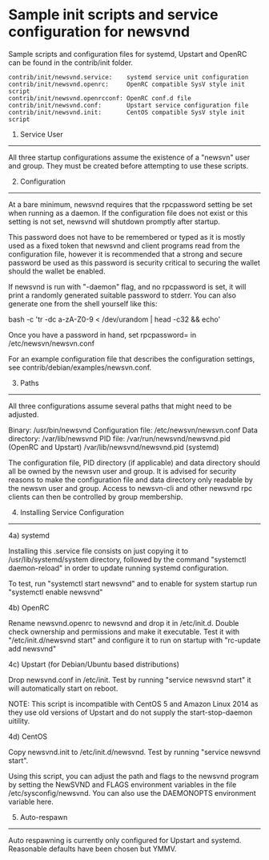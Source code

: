 Sample init scripts and service configuration for newsvnd
==========================================================

Sample scripts and configuration files for systemd, Upstart and OpenRC
can be found in the contrib/init folder.

    contrib/init/newsvnd.service:    systemd service unit configuration
    contrib/init/newsvnd.openrc:     OpenRC compatible SysV style init script
    contrib/init/newsvnd.openrcconf: OpenRC conf.d file
    contrib/init/newsvnd.conf:       Upstart service configuration file
    contrib/init/newsvnd.init:       CentOS compatible SysV style init script

1. Service User
---------------------------------

All three startup configurations assume the existence of a "newsvn" user
and group.  They must be created before attempting to use these scripts.

2. Configuration
---------------------------------

At a bare minimum, newsvnd requires that the rpcpassword setting be set
when running as a daemon.  If the configuration file does not exist or this
setting is not set, newsvnd will shutdown promptly after startup.

This password does not have to be remembered or typed as it is mostly used
as a fixed token that newsvnd and client programs read from the configuration
file, however it is recommended that a strong and secure password be used
as this password is security critical to securing the wallet should the
wallet be enabled.

If newsvnd is run with "-daemon" flag, and no rpcpassword is set, it will
print a randomly generated suitable password to stderr.  You can also
generate one from the shell yourself like this:

bash -c 'tr -dc a-zA-Z0-9 < /dev/urandom | head -c32 && echo'

Once you have a password in hand, set rpcpassword= in /etc/newsvn/newsvn.conf

For an example configuration file that describes the configuration settings,
see contrib/debian/examples/newsvn.conf.

3. Paths
---------------------------------

All three configurations assume several paths that might need to be adjusted.

Binary:              /usr/bin/newsvnd
Configuration file:  /etc/newsvn/newsvn.conf
Data directory:      /var/lib/newsvnd
PID file:            /var/run/newsvnd/newsvnd.pid (OpenRC and Upstart)
                     /var/lib/newsvnd/newsvnd.pid (systemd)

The configuration file, PID directory (if applicable) and data directory
should all be owned by the newsvn user and group.  It is advised for security
reasons to make the configuration file and data directory only readable by the
newsvn user and group.  Access to newsvn-cli and other newsvnd rpc clients
can then be controlled by group membership.

4. Installing Service Configuration
-----------------------------------

4a) systemd

Installing this .service file consists on just copying it to
/usr/lib/systemd/system directory, followed by the command
"systemctl daemon-reload" in order to update running systemd configuration.

To test, run "systemctl start newsvnd" and to enable for system startup run
"systemctl enable newsvnd"

4b) OpenRC

Rename newsvnd.openrc to newsvnd and drop it in /etc/init.d.  Double
check ownership and permissions and make it executable.  Test it with
"/etc/init.d/newsvnd start" and configure it to run on startup with
"rc-update add newsvnd"

4c) Upstart (for Debian/Ubuntu based distributions)

Drop newsvnd.conf in /etc/init.  Test by running "service newsvnd start"
it will automatically start on reboot.

NOTE: This script is incompatible with CentOS 5 and Amazon Linux 2014 as they
use old versions of Upstart and do not supply the start-stop-daemon uitility.

4d) CentOS

Copy newsvnd.init to /etc/init.d/newsvnd. Test by running "service newsvnd start".

Using this script, you can adjust the path and flags to the newsvnd program by
setting the NewSVND and FLAGS environment variables in the file
/etc/sysconfig/newsvnd. You can also use the DAEMONOPTS environment variable here.

5. Auto-respawn
-----------------------------------

Auto respawning is currently only configured for Upstart and systemd.
Reasonable defaults have been chosen but YMMV.
